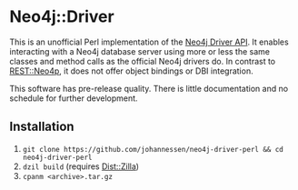 Neo4j::Driver
=============

This is an unofficial Perl implementation of the [Neo4j Driver API][]. It
enables interacting with a Neo4j database server using more or less the same
classes and method calls as the official Neo4j drivers do. In contrast to
[REST::Neo4p][], it does not offer object bindings or DBI integration.

This software has pre-release quality. There is little documentation and no
schedule for further development.

[Neo4j Driver API]: https://neo4j.com/docs/developer-manual/3.3/drivers/
[REST::Neo4p]: https://metacpan.org/release/REST-Neo4p


Installation
------------

 1. `git clone https://github.com/johannessen/neo4j-driver-perl && cd neo4j-driver-perl`
 1. `dzil build` (requires [Dist::Zilla][])
 1. `cpanm <archive>.tar.gz`

[Dist::Zilla]: https://metacpan.org/release/Dist-Zilla
